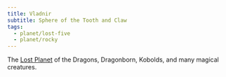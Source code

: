 ```yaml
---
title: Vladnir
subtitle: Sphere of the Tooth and Claw
tags:
  - planet/lost-five
  - planet/rocky
---
```


The [Lost Planet](../5-lost-planets.md) of the Dragons, Dragonborn, Kobolds, and many magical creatures.
